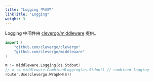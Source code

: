 ```yaml
---
title: "Logging 中间件"
linkTitle: "Logging"
weight: 3
---
```


Logging 中间件由 [clevergo/middleware](https://github.com/clevergo/middleware) 提供。

```go
import (
    "github.com/clevergo/clevergo"
	"github.com/clevergo/middleware"
)
```

```go
m := middleware.Logging(os.Stdout)
// m := middleware.CombinedLogging(os.Stdout) // combined logging
router.Use(clevergo.WrapHH(m))
```
